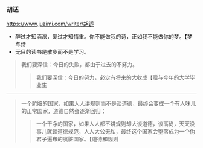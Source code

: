 ### 胡适
https://www.juzimi.com/writer/胡适
- 醉过才知酒浓，爱过才知情重。你不能做我的诗，正如我不能做你的梦。【梦与诗
- 无目的读书是散步而不是学习。
>我们要深信：今日的失败，都由于过去的不努力。 
>>我们要深信：今日的努力，必定有将来的大收成【赠与今年的大学毕业生
---
>一个肮脏的国家，如果人人讲规则而不是谈道德，最终会变成一个有人味儿的正常国家，道德自然会逐渐回归；
>>一个干净的国家，如果人人都不讲规则却大谈道德，谈高尚，天天没事儿就谈道德规范，人人大公无私，最终这个国家会堕落成为一个伪君子遍布的肮脏国家。【道德和规则